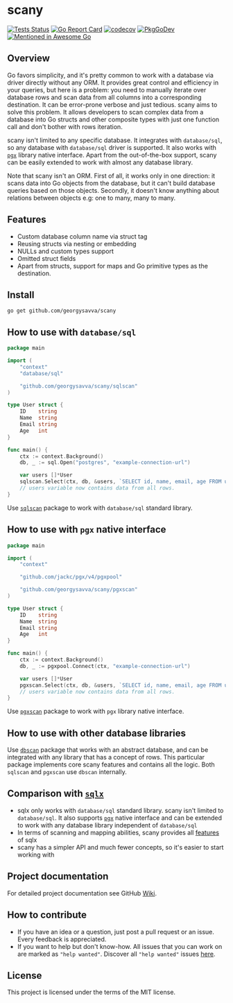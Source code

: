 # scany

[![Tests Status](https://github.com/georgysavva/scany/actions/workflows/test.yml/badge.svg?branch=master)](https://github.com/georgysavva/scany/actions/workflows/test.yml)
[![Go Report Card](https://goreportcard.com/badge/github.com/georgysavva/scany)](https://goreportcard.com/report/github.com/georgysavva/scany)
[![codecov](https://codecov.io/gh/georgysavva/scany/branch/master/graph/badge.svg)](https://codecov.io/gh/georgysavva/scany)
[![PkgGoDev](https://pkg.go.dev/badge/github.com/georgysavva/scany)](https://pkg.go.dev/github.com/georgysavva/scany)
[![Mentioned in Awesome Go](https://awesome.re/mentioned-badge.svg)](https://github.com/avelino/awesome-go)  

## Overview

Go favors simplicity, and it's pretty common to work with a database via driver directly without any ORM. It provides
great control and efficiency in your queries, but here is a problem:
you need to manually iterate over database rows and scan data from all columns into a corresponding destination. It can
be error-prone verbose and just tedious. scany aims to solve this problem. It allows developers to scan complex data
from a database into Go structs and other composite types with just one function call and don't bother with rows
iteration.

scany isn't limited to any specific database. It integrates with `database/sql`, so any database with `database/sql`
driver is supported. It also works with [`pgx`](https://github.com/jackc/pgx) library native interface. Apart from the
out-of-the-box support, scany can be easily extended to work with almost any database library.

Note that scany isn't an ORM. First of all, it works only in one direction:
it scans data into Go objects from the database, but it can't build database queries based on those objects. Secondly,
it doesn't know anything about relations between objects e.g: one to many, many to many.

## Features

* Custom database column name via struct tag
* Reusing structs via nesting or embedding 
* NULLs and custom types support
* Omitted struct fields
* Apart from structs, support for maps and Go primitive types as the destination.

## Install

```
go get github.com/georgysavva/scany
```

## How to use with `database/sql`

```go
package main

import (
	"context"
	"database/sql"

	"github.com/georgysavva/scany/sqlscan"
)

type User struct {
	ID    string
	Name  string
	Email string
	Age   int
}

func main() {
	ctx := context.Background()
	db, _ := sql.Open("postgres", "example-connection-url")

	var users []*User
	sqlscan.Select(ctx, db, &users, `SELECT id, name, email, age FROM users`)
	// users variable now contains data from all rows.
}
```

Use [`sqlscan`](https://pkg.go.dev/github.com/georgysavva/scany/sqlscan) 
package to work with `database/sql` standard library. 


## How to use with `pgx` native interface

```go
package main

import (
	"context"

	"github.com/jackc/pgx/v4/pgxpool"

	"github.com/georgysavva/scany/pgxscan"
)

type User struct {
	ID    string
	Name  string
	Email string
	Age   int
}

func main() {
	ctx := context.Background()
	db, _ := pgxpool.Connect(ctx, "example-connection-url")

	var users []*User
	pgxscan.Select(ctx, db, &users, `SELECT id, name, email, age FROM users`)
	// users variable now contains data from all rows.
}
```

Use [`pgxscan`](https://pkg.go.dev/github.com/georgysavva/scany/pgxscan) 
package to work with `pgx` library native interface. 

## How to use with other database libraries

Use [`dbscan`](https://pkg.go.dev/github.com/georgysavva/scany/dbscan) package that works with an abstract database, 
and can be integrated with any library that has a concept of rows. This particular package implements core scany
features and contains all the logic. Both `sqlscan` and `pgxscan` use `dbscan` internally.

## Comparison with [`sqlx`](https://github.com/jmoiron/sqlx)

* sqlx only works with `database/sql` standard library. scany isn't limited to `database/sql`. It also
  supports [`pgx`](https://github.com/jackc/pgx) native interface and can be extended to work with any database library
  independent of `database/sql`
* In terms of scanning and mapping abilities, scany provides
  all [features](https://github.com/georgysavva/scany#features) of sqlx
* scany has a simpler API and much fewer concepts, so it's easier to start working with

## Project documentation

For detailed project documentation see GitHub [Wiki](https://github.com/georgysavva/scany/wiki).

## How to contribute

- If you have an idea or a question, just post a pull request or an issue. Every feedback is appreciated.
- If you want to help but don't know-how. All issues that you can work on are marked as `"help wanted"`. Discover all `"help wanted"` issues [here](https://github.com/georgysavva/scany/issues?q=is%3Aissue+is%3Aopen+label%3A%22help+wanted%22).


## License

This project is licensed under the terms of the MIT license.
